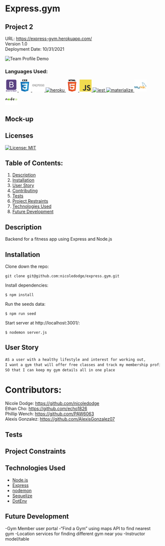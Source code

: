 # Express.gym
##  Project 2

URL: https://express-gym.herokuapp.com/  
Version 1.0  
Deployment Date: 10/31/2021 

![Team Profile Demo](https://github.com/nicoledodge/express.gym/blob/main/public/images/express.gym%20demo.gif?raw=true)

<h3 align="left">Languages Used:</h3>
<p align="left"> <a href="https://getbootstrap.com" target="_blank"> <img src="https://raw.githubusercontent.com/devicons/devicon/master/icons/bootstrap/bootstrap-plain-wordmark.svg" alt="bootstrap" width="40" height="40"/> </a> <a href="https://www.w3schools.com/css/" target="_blank"> <img src="https://raw.githubusercontent.com/devicons/devicon/master/icons/css3/css3-original-wordmark.svg" alt="css3" width="40" height="40"/> </a> <a href="https://expressjs.com" target="_blank"> <img src="https://raw.githubusercontent.com/devicons/devicon/master/icons/express/express-original-wordmark.svg" alt="express" width="40" height="40"/> </a> <a href="https://heroku.com" target="_blank"> <img src="https://www.vectorlogo.zone/logos/heroku/heroku-icon.svg" alt="heroku" width="40" height="40"/> </a> <a href="https://www.w3.org/html/" target="_blank"> <img src="https://raw.githubusercontent.com/devicons/devicon/master/icons/html5/html5-original-wordmark.svg" alt="html5" width="40" height="40"/> </a> <a href="https://developer.mozilla.org/en-US/docs/Web/JavaScript" target="_blank"> <img src="https://raw.githubusercontent.com/devicons/devicon/master/icons/javascript/javascript-original.svg" alt="javascript" width="40" height="40"/> </a> <a href="https://jestjs.io" target="_blank"> <img src="https://www.vectorlogo.zone/logos/jestjsio/jestjsio-icon.svg" alt="jest" width="40" height="40"/> </a> <a href="https://materializecss.com/" target="_blank"> <img src="https://raw.githubusercontent.com/prplx/svg-logos/5585531d45d294869c4eaab4d7cf2e9c167710a9/svg/materialize.svg" alt="materialize" width="40" height="40"/> </a> <a href="https://www.mysql.com/" target="_blank"> <img src="https://raw.githubusercontent.com/devicons/devicon/master/icons/mysql/mysql-original-wordmark.svg" alt="mysql" width="40" height="40"/> </a> <a href="https://nodejs.org" target="_blank"> <img src="https://raw.githubusercontent.com/devicons/devicon/master/icons/nodejs/nodejs-original-wordmark.svg" alt="nodejs" width="40" height="40"/> </a> </p>

## Mock-up

## Licenses
[![License: MIT](https://img.shields.io/badge/License-MIT-yellow.svg)](https://opensource.org/licenses/MIT)
## Table of Contents:
1. [Description](#description)
2. [Installation](#Installation)
3. [User Story](#User-Story)
4. [Contributing](#Contributing)
5. [Tests](#Tests)
7. [Project Restraints](#project-restraints)
8. [Technologies Used](#technologies-used)
9. [Future Development](#future-development)
## Description
Backend for a fitness app using Express and Node.js
## Installation
Clone down the repo:
```
git clone git@github.com:nicoledodge/express.gym.git
```
Install dependencies:
```
$ npm install
```
Run the seeds data:
```
$ npm run seed
```
Start server at http://localhost:3001/:
```
$ nodemon server.js
```

## User Story

```md
AS a user with a healthy lifestyle and interest for working out,
I want a gym that will offer free classes and track my membership profile
SO that I can keep my gym details all in one place
```

# Contributors:
Nicole Dodge: https://github.com/nicoledodge  
Ethan Cho: https://github.com/echo1826  
Phillip Wench: https://github.com/PAW6063  
Alexis Gonzalez: https://github.com/AlexisGonzalez07


## Tests

## Project Constraints

## Technologies Used
- [Node.js](https://nodejs.org/)
- [Express](https://expressjs.com/)
- [nodemon](https://nodemon.io/)
- [Sequelize](http://docs.sequelizejs.com/)
- [DotEnv](https://www.npmjs.com/package/dotenv)


## Future Development
-Gym Member user portal
-“Find a Gym” using maps API to find nearest gym
-Location services for finding different gym near you
-Instructor model/table


